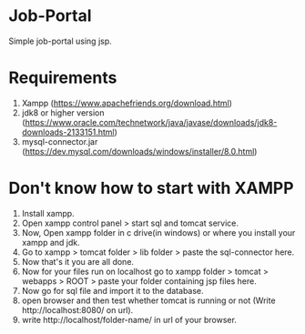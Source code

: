 # Job-Portal
Simple job-portal using jsp.

# Requirements

1. Xampp (https://www.apachefriends.org/download.html)
2. jdk8 or higher version (https://www.oracle.com/technetwork/java/javase/downloads/jdk8-downloads-2133151.html)
3. mysql-connector.jar (https://dev.mysql.com/downloads/windows/installer/8.0.html)

# Don't know how to start with XAMPP

1. Install xampp.
2. Open xampp control panel > start sql and tomcat service.
3. Now, Open xampp folder in c drive(in windows) or where you install your xampp and jdk.
4. Go to xampp > tomcat folder > lib folder > paste the sql-connector here.
5. Now that's it you are all done.
6. Now for your files run on localhost go to xampp folder > tomcat > webapps > ROOT > paste your folder containing jsp files here.
7. Now go for sql file and import it to the database.
8. open browser and then test whether tomcat is running or not (Write http://localhost:8080/ on url).
9. write http://localhost/folder-name/ in url of your browser.





